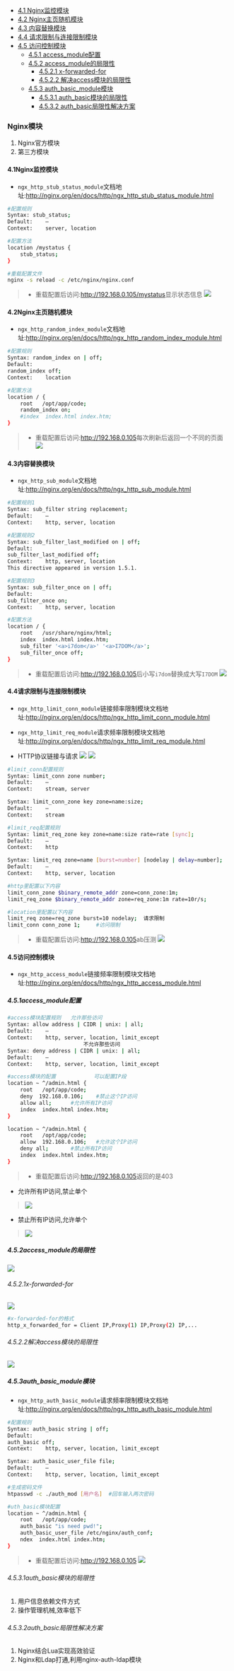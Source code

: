 + [4.1 Nginx监控模块](#4.1Nginx监控模块)
+ [4.2 Nginx主页随机模块](#4.2Nginx主页随机模块)
+ [4.3 内容替换模块](#4.3内容替换模块)
+ [4.4 请求限制与连接限制模块](#4.4请求限制与连接限制模块)
+ [4.5 访问控制模块](#4.5访问控制模块)
	+ [4.5.1 access_module配置](#4.5.1access_module配置)
	+ [4.5.2 access_module的局限性](#4.5.2access_module的局限性)
		+ [4.5.2.1 x-forwarded-for](#4.5.2.1x-forwarded-for)
		+ [4.5.2.2 解决access模块的局限性](#4.5.2.2解决access模块的局限性)
	+ [4.5.3 auth_basic_module模块](#4.5.3auth_basic_module模块)
		+ [4.5.3.1 auth_basic模块的局限性](#4.5.3.1auth_basic模块的局限性)
		+ [4.5.3.2 auth_basic局限性解决方案](#4.5.3.2auth_basic局限性解决方案)




### Nginx模块
1. Nginx官方模块
2. 第三方模块

#### 4.1Nginx监控模块
* `ngx_http_stub_status_module`文档地址:<http://nginx.org/en/docs/http/ngx_http_stub_status_module.html>

```bash
#配置规则
Syntax:	stub_status;
Default:	—
Context:	server, location

#配置方法
location /mystatus {
    stub_status;
}

#重载配置文件
nginx -s reload -c /etc/nginx/nginx.conf

```
>* 重载配置后访问:<http://192.168.0.105/mystatus>显示状态信息
>![][mystatus]

#### 4.2Nginx主页随机模块
* `ngx_http_random_index_module`文档地址:<http://nginx.org/en/docs/http/ngx_http_random_index_module.html>

```bash
#配置规则
Syntax:	random_index on | off;
Default:	
random_index off;
Context:	location

#配置方法
location / {
	root   /opt/app/code;
	random_index on;
	#index  index.html index.htm;
}

```
>* 重载配置后访问:<http://192.168.0.105>每次刷新后返回一个不同的页面
>![][random]

#### 4.3内容替换模块
* `ngx_http_sub_module`文档地址:<http://nginx.org/en/docs/http/ngx_http_sub_module.html>

```bash
#配置规则1
Syntax:	sub_filter string replacement;
Default:	—
Context:	http, server, location

#配置规则2
Syntax:	sub_filter_last_modified on | off;
Default:	
sub_filter_last_modified off;
Context:	http, server, location
This directive appeared in version 1.5.1.

#配置规则3
Syntax:	sub_filter_once on | off;
Default:	
sub_filter_once on;
Context:	http, server, location

#配置方法
location / {
	root   /usr/share/nginx/html;
	index  index.html index.htm;
	sub_filter '<a>i7dom</a>' '<a>I7DOM</a>';
	sub_filter_once off;
}
```
>* 重载配置后访问:<http://192.168.0.105>后小写`i7dom`替换成大写`I7DOM`
>![][sub]

#### 4.4请求限制与连接限制模块
* `ngx_http_limit_conn_module`链接频率限制模块文档地址:<http://nginx.org/en/docs/http/ngx_http_limit_conn_module.html>
* `ngx_http_limit_req_module`请求频率限制模块文档地址:<http://nginx.org/en/docs/http/ngx_http_limit_req_module.html>

* HTTP协议链接与请求
![][http协议]
![][http协议版本]

```bash
#limit_conn配置规则
Syntax:	limit_conn zone number;
Default:	—
Context:	stream, server

Syntax:	limit_conn_zone key zone=name:size;
Default:	—
Context:	stream

#limit_req配置规则
Syntax:	limit_req_zone key zone=name:size rate=rate [sync];
Default:	—
Context:	http

Syntax:	limit_req zone=name [burst=number] [nodelay | delay=number];
Default:	—
Context:	http, server, location

#http里配置以下内容
limit_conn_zone $binary_remote_addr zone=conn_zone:1m;
limit_req_zone $binary_remote_addr zone=req_zone:1m rate=10r/s;

#location里配置以下内容
limit_req zone=req_zone burst=10 nodelay;  请求限制
limit_conn conn_zone 1;	 	#访问限制

```
>* 重载配置后访问:<http://192.168.0.105>ab压测
>![][ab]

#### 4.5访问控制模块
* `ngx_http_access_module`链接频率限制模块文档地址:<http://nginx.org/en/docs/http/ngx_http_access_module.html>

##### 4.5.1access_module配置
```bash
#access模块配置规则   允许那些访问
Syntax:	allow address | CIDR | unix: | all;
Default:	—
Context:	http, server, location, limit_except
						不允许那些访问
Syntax:	deny address | CIDR | unix: | all;
Default:	—
Context:	http, server, location, limit_except

#access模块的配置			可以配置IP段
location ~ ^/admin.html {
	root   /opt/app/code;
	deny  192.168.0.106;	#禁止这个IP访问
	allow all;		#允许所有IP访问
	index  index.html index.htm;
}

location ~ ^/admin.html {
	root   /opt/app/code;
	allow  192.168.0.106;	#允许这个IP访问
	deny all;		#禁止所有IP访问
	index  index.html index.htm;
}

```
>* 重载配置后访问:<http://192.168.0.105>返回的是403

* 允许所有IP访问,禁止单个

>![][access]

* 禁止所有IP访问,允许单个

>![][allow]

##### 4.5.2access_module的局限性
![][access_module局限性]

###### 4.5.2.1x-forwarded-for
![][x-forwarded-for]

```bash
#x-forwarded-for的格式
http_x_forwarded_for = Client IP,Proxy(1) IP,Proxy(2) IP,...

```
###### 4.5.2.2解决access模块的局限性

![][access+]


##### 4.5.3auth_basic_module模块
* `ngx_http_auth_basic_module`请求频率限制模块文档地址:<http://nginx.org/en/docs/http/ngx_http_auth_basic_module.html>

```bash
#配置规则
Syntax:	auth_basic string | off;
Default:	
auth_basic off;
Context:	http, server, location, limit_except

Syntax:	auth_basic_user_file file;
Default:	—
Context:	http, server, location, limit_except

#生成密码文件
htpasswd -c ./auth_mod [用户名]  #回车输入两次密码

#uth_basic模块配置
location ~ ^/admin.html {
	root   /opt/app/code;
	auth_basic "is need pwd!";
	auth_basic_user_file /etc/nginx/auth_conf;
	ndex  index.html index.htm;
}

```
>* 重载配置后访问:<http://192.168.0.105>
>![][auth_basic]

###### 4.5.3.1auth_basic模块的局限性
1. 用户信息依赖文件方式
2. 操作管理机械,效率低下

###### 4.5.3.2auth_basic局限性解决方案
1. Nginx结合Lua实现高效验证
2. Nginx和Ldap打通,利用nginx-auth-ldap模块





[mystatus]:./mystatus.png
[random]:./random.png
[sub]:./sub.png
[http协议]:./http协议.png
[http协议版本]:./http协议版本.png
[ab]:./ab.png
[access]:./access.png
[allow]:./allow.png
[access_module局限性]:./access_module局限性.png
[x-forwarded-for]:./x-forwarded-for.png
[access+]:./access+.png
[auth_basic]:./auth_basic.png